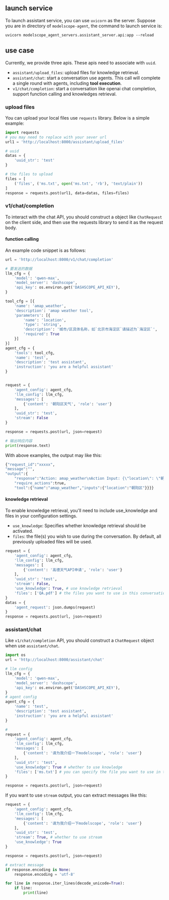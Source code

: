 ## launch service

To launch assistant service, you can use `uvicorn` as the server. Suppose you are in directory of `modelscope-agent`, the command to launch service is:

```
uvicorn modelscope_agent_servers.assistant_server.api:app --reload
```

## use case

Currently, we provide three apis. These apis need to associate with `uuid`.

* `assistant/upload_files`: upload files for knowledge retrieval.
* `assistant/chat`: start a conversation use agents. This call will complete a single round with agents, including **tool execution**.
* `v1/chat/completion`: start a conversation like openai chat completion, support function calling and knowledges retrieval.

### upload files

You can upload your local files use `requests` library. Below is a simple example:

```Python
import requests
# you may need to replace with your sever url
url1 = 'http://localhost:8000/assistant/upload_files'

# uuid
datas = {
    'uuid_str': 'test'
}

# the files to upload
files = [
    ('files', ('ms.txt', open('ms.txt', 'rb'), 'text/plain'))
]
response = requests.post(url1, data=datas, files=files)

```

### v1/chat/completion

To interact with the chat API, you should construct a object like `ChatRequest` on the client side, and then use the requests library to send it as the request body.

#### function calling
An example code snippet is as follows:

```Python
url = 'http://localhost:8000/v1/chat/completion'

# 要发送的数据
llm_cfg = {
    'model': 'qwen-max',
    'model_server': 'dashscope',
    'api_key': os.environ.get('DASHSCOPE_API_KEY'),
}

tool_cfg = [{
    'name': 'amap_weather',
    'description': 'amap weather tool',
    'parameters': [{
        'name': 'location',
        'type': 'string',
        'description': '城市/区具体名称，如`北京市海淀区`请描述为`海淀区`',
        'required': True
    }]
}]
agent_cfg = {
    'tools': tool_cfg,
    'name': 'test',
    'description': 'test assistant',
    'instruction': 'you are a helpful assistant'
}


request = {
    'agent_config': agent_cfg,
    'llm_config': llm_cfg,
    'messages': [
        {'content': '朝阳区天气', 'role': 'user'}
    ],
    'uuid_str': 'test',
    'stream': False
}

response = requests.post(url, json=request)

# 输出响应内容
print(response.text)

```

With above examples, the output may like this:
```Python
{"request_id":"xxxxx",
"message":"",
"output":{
    "response":"Action: amap_weather\nAction Input: {\"location\": \"朝阳区\"}\n",
    "require_actions":true,
    "tool":{"name":"amap_weather","inputs":{"location":"朝阳区"}}}}
```

#### knowledge retrieval

To enable knowledge retrieval, you'll need to include use_knowledge and files in your configuration settings.

- `use_knowledge`: Specifies whether knowledge retrieval should be activated.
- `files`: the file(s) you wish to use during the conversation. By default, all previously uploaded files will be used.

```Python
request = {
    'agent_config': agent_cfg,
    'llm_config': llm_cfg,
    'messages': [
        {'content': '高德天气API申请', 'role': 'user'}
    ],
    'uuid_str': 'test',
    'stream': False,
    'use_knowledge': True, # use knowledge retrieval
    'files': ['QA.pdf'] # the files you want to use in this conversation
}
datas = {
    'agent_request': json.dumps(request)
}
response = requests.post(url, json=request)
```

### assistant/chat

Like `v1/chat/completion` API, you should construct a `ChatRequest` object when use `assistant/chat`.


```Python
import os
url = 'http://localhost:8000/assistant/chat'

# llm config
llm_cfg = {
    'model': 'qwen-max',
    'model_server': 'dashscope',
    'api_key': os.environ.get('DASHSCOPE_API_KEY'),
}
# agent config
agent_cfg = {
    'name': 'test',
    'description': 'test assistant',
    'instruction': 'you are a helpful assistant'
}

#
request = {
    'agent_config': agent_cfg,
    'llm_config': llm_cfg,
    'messages': [
        {'content': '请为我介绍一下modelscope', 'role': 'user'}
    ],
    'uuid_str': 'test',
    'use_knowledge': True # whether to use knowledge
    'files': ['ms.txt'] # you can specify the file you want to use in this conversation.
}

response = requests.post(url, json=request)

```

If you want to use `stream` output, you can extract messages like this:

```Python
request = {
    'agent_config': agent_cfg,
    'llm_config': llm_cfg,
    'messages': [
        {'content': '请为我介绍一下modelscope', 'role': 'user'}
    ],
    'uuid_str': 'test',
    'stream': True, # whether to use stream
    'use_knowledge': True
}

response = requests.post(url, json=request)

# extract message
if response.encoding is None:
    response.encoding = 'utf-8'

for line in response.iter_lines(decode_unicode=True):
    if line:
        print(line)
```
